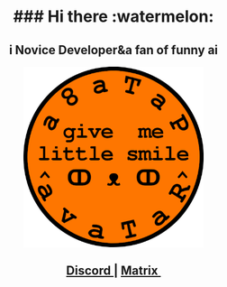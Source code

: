 <div align="center">
  <h1>
    <b>###&nbsp;Hi&nbsp;there&nbsp;:watermelon:</b><br />
  </h1>
  <h2>
    <b>i&nbsp;Novice&nbsp;Developer&amp;a&nbsp;fan&nbsp;of&nbsp;funny&nbsp;ai</b><br />
  </h2>
  <div align="center">
    <img src="https://github.com/liveriden/lidev/raw/main/media/img/smile-browser-image.png" style="width: 320px;" align="center" /><br />
    <div align="center">
      <h2>
        <b>
          <a href="https://discord.gg/dzM8UDE8Jk">Discord&nbsp;</a>|
          <a href="https://matrix.to/#/#Liveriden-channel:matrix.org">Matrix&nbsp;</a><br />
        </b>
      </h2>
    </div>
  </div>
</div>

















<!-- <div align="center">
  <h1><strong>### Hi there :watermelon:<br></strong></h1>
  <h2><strong>i Novice Developer & a fan of funny ai<br></strong></h2>
  <div align="center" style="margin: 30px;">
  <img src="https://github.com/liveriden/lidev/raw/main/media/img/smile-browser-image.png"   style="width:128px;" />
  
  <div align="center">
    <h2>
      <strong>
      <a href="https://discord.gg/dzM8UDE8Jk">Discord</a> |
      <a href="https://matrix.to/#/#Liveriden-channel:matrix.org">Matrix</a>
    </strong>
    </h2>
  </div>
</div>
</div> -->














  

<!---
- 👋 Hi, I’m @liveriden
- 👀 I’m interested in ...
- 🌱 I’m currently learning ...
- 💞️ I’m looking to collaborate on ...
- 📫 How to reach me ...


liveriden/liveriden is a ✨ special ✨ repository because its `README.md` (this file) appears on your GitHub profile.
You can click the Preview link to take a look at your changes.
--->

<!-- 'liveridenʳ࿕☦' -->